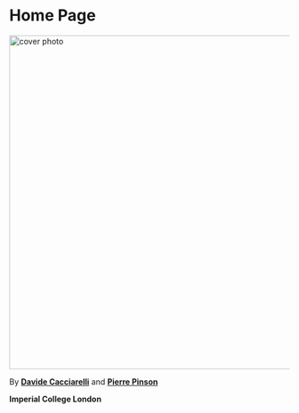 # Home Page

<img src="logo_thick_text.png" alt="cover photo" align="center" width="600px"/>

By [**Davide Cacciarelli**](https://sites.google.com/view/dcacciarelli) and [**Pierre Pinson**](https://pierrepinson.com/)

**Imperial College London**

